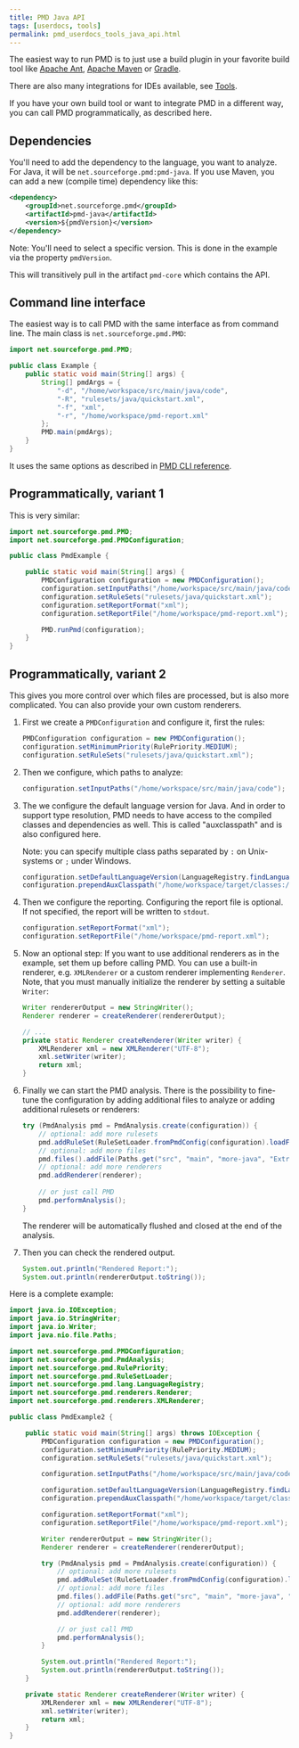```yaml
---
title: PMD Java API
tags: [userdocs, tools]
permalink: pmd_userdocs_tools_java_api.html
---
```


The easiest way to run PMD is to just use a build plugin in your favorite build tool
like [Apache Ant](pmd_userdocs_tools_ant.html), [Apache Maven](pmd_userdocs_tools_maven.html) or
[Gradle](pmd_userdocs_tools_gradle.html).

There are also many integrations for IDEs available, see [Tools](pmd_userdocs_tools.html).

If you have your own build tool or want to integrate PMD in a different way, you can call PMD programmatically,
as described here.

## Dependencies

You'll need to add the dependency to the language, you want to analyze. For Java, it will be
`net.sourceforge.pmd:pmd-java`. If you use Maven, you can add a new (compile time) dependency like this:

``` xml
<dependency>
    <groupId>net.sourceforge.pmd</groupId>
    <artifactId>pmd-java</artifactId>
    <version>${pmdVersion}</version>
</dependency>
```

Note: You'll need to select a specific version. This is done in the example via the property `pmdVersion`.

This will transitively pull in the artifact `pmd-core` which contains the API.

## Command line interface

The easiest way is to call PMD with the same interface as from command line. The main class is
`net.sourceforge.pmd.PMD`:

``` java
import net.sourceforge.pmd.PMD;

public class Example {
    public static void main(String[] args) {
        String[] pmdArgs = {
            "-d", "/home/workspace/src/main/java/code",
            "-R", "rulesets/java/quickstart.xml",
            "-f", "xml",
            "-r", "/home/workspace/pmd-report.xml"
        };
        PMD.main(pmdArgs);
    }
}
```

It uses the same options as described in [PMD CLI reference](pmd_userdocs_cli_reference.html).

## Programmatically, variant 1

This is very similar:

``` java
import net.sourceforge.pmd.PMD;
import net.sourceforge.pmd.PMDConfiguration;

public class PmdExample {

    public static void main(String[] args) {
        PMDConfiguration configuration = new PMDConfiguration();
        configuration.setInputPaths("/home/workspace/src/main/java/code");
        configuration.setRuleSets("rulesets/java/quickstart.xml");
        configuration.setReportFormat("xml");
        configuration.setReportFile("/home/workspace/pmd-report.xml");

        PMD.runPmd(configuration);
    }
}
```

## Programmatically, variant 2

This gives you more control over which files are processed, but is also more complicated.
You can also provide your own custom renderers.

1.  First we create a `PMDConfiguration` and configure it, first the rules:
    
    ```java
    PMDConfiguration configuration = new PMDConfiguration();
    configuration.setMinimumPriority(RulePriority.MEDIUM);
    configuration.setRuleSets("rulesets/java/quickstart.xml");
    ```
    
2.  Then we configure, which paths to analyze:
    
    ```java
    configuration.setInputPaths("/home/workspace/src/main/java/code");
    ```
    
3.  The we configure the default language version for Java. And in order to support type resolution,
    PMD needs to have access to the compiled classes and dependencies as well. This is called
    "auxclasspath" and is also configured here.
    
    Note: you can specify multiple class paths separated by `:` on Unix-systems or `;` under Windows.
    
    ```java
    configuration.setDefaultLanguageVersion(LanguageRegistry.findLanguageByTerseName("java").getVersion("11"));
    configuration.prependAuxClasspath("/home/workspace/target/classes:/home/.m2/repository/my/dependency.jar");
    ```
    
4.  Then we configure the reporting. Configuring the report file is optional. If not specified, the report
    will be written to `stdout`.
    
    ```java
    configuration.setReportFormat("xml");
    configuration.setReportFile("/home/workspace/pmd-report.xml");
    ```
    
5.  Now an optional step: If you want to use additional renderers as in the example, set them up before
    calling PMD. You can use a built-in renderer, e.g. `XMLRenderer` or a custom renderer implementing
    `Renderer`. Note, that you must manually initialize the renderer by setting a suitable `Writer`:
    
    ```java
    Writer rendererOutput = new StringWriter();
    Renderer renderer = createRenderer(rendererOutput);
    
    // ...
    private static Renderer createRenderer(Writer writer) {
        XMLRenderer xml = new XMLRenderer("UTF-8");
        xml.setWriter(writer);
        return xml;
    }
    ```
    
6.  Finally we can start the PMD analysis. There is the possibility to fine-tune the configuration
    by adding additional files to analyze or adding additional rulesets or renderers:
    
    ```java
    try (PmdAnalysis pmd = PmdAnalysis.create(configuration)) {
        // optional: add more rulesets
        pmd.addRuleSet(RuleSetLoader.fromPmdConfig(configuration).loadFromResource("custom-ruleset.xml"));
        // optional: add more files
        pmd.files().addFile(Paths.get("src", "main", "more-java", "ExtraSource.java"));
        // optional: add more renderers
        pmd.addRenderer(renderer);
        
        // or just call PMD
        pmd.performAnalysis();
    }
    ```
    
    The renderer will be automatically flushed and closed at the end of the analysis.
    
7.  Then you can check the rendered output.
    
    ``` java
    System.out.println("Rendered Report:");
    System.out.println(rendererOutput.toString());
    ```

Here is a complete example:

``` java
import java.io.IOException;
import java.io.StringWriter;
import java.io.Writer;
import java.nio.file.Paths;

import net.sourceforge.pmd.PMDConfiguration;
import net.sourceforge.pmd.PmdAnalysis;
import net.sourceforge.pmd.RulePriority;
import net.sourceforge.pmd.RuleSetLoader;
import net.sourceforge.pmd.lang.LanguageRegistry;
import net.sourceforge.pmd.renderers.Renderer;
import net.sourceforge.pmd.renderers.XMLRenderer;

public class PmdExample2 {

    public static void main(String[] args) throws IOException {
        PMDConfiguration configuration = new PMDConfiguration();
        configuration.setMinimumPriority(RulePriority.MEDIUM);
        configuration.setRuleSets("rulesets/java/quickstart.xml");

        configuration.setInputPaths("/home/workspace/src/main/java/code");

        configuration.setDefaultLanguageVersion(LanguageRegistry.findLanguageByTerseName("java").getVersion("11"));
        configuration.prependAuxClasspath("/home/workspace/target/classes");

        configuration.setReportFormat("xml");
        configuration.setReportFile("/home/workspace/pmd-report.xml");

        Writer rendererOutput = new StringWriter();
        Renderer renderer = createRenderer(rendererOutput);

        try (PmdAnalysis pmd = PmdAnalysis.create(configuration)) {
            // optional: add more rulesets
            pmd.addRuleSet(RuleSetLoader.fromPmdConfig(configuration).loadFromResource("custom-ruleset.xml"));
            // optional: add more files
            pmd.files().addFile(Paths.get("src", "main", "more-java", "ExtraSource.java"));
            // optional: add more renderers
            pmd.addRenderer(renderer);

            // or just call PMD
            pmd.performAnalysis();
        }

        System.out.println("Rendered Report:");
        System.out.println(rendererOutput.toString());
    }

    private static Renderer createRenderer(Writer writer) {
        XMLRenderer xml = new XMLRenderer("UTF-8");
        xml.setWriter(writer);
        return xml;
    }
}
```



